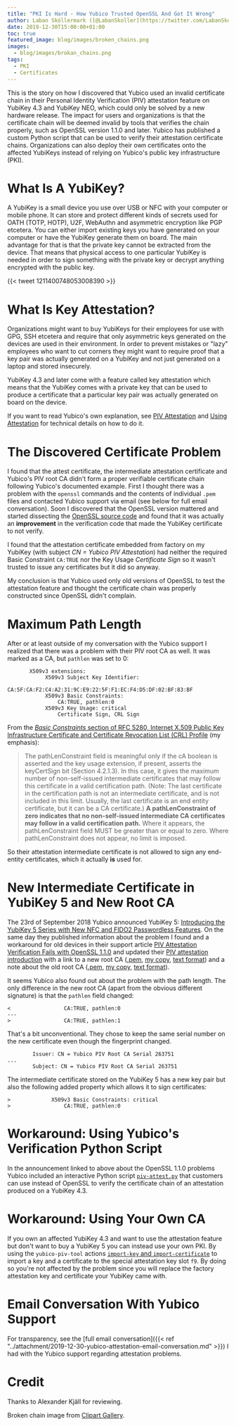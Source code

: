 ```yaml
---
title: "PKI Is Hard - How Yubico Trusted OpenSSL And Got It Wrong"
author: Laban Sköllermark ([@LabanSkoller](https://twitter.com/LabanSkoller))
date: 2019-12-30T15:00:00+01:00
toc: true
featured_image: blog/images/broken_chains.png
images:
  - blog/images/brokan_chains.png
tags:
  - PKI
  - Certificates
---
```


This is the story on how I discovered that Yubico used an invalid certificate chain in their
Personal Identity Verification (PIV) attestation feature on YubiKey 4.3 and YubiKey NEO, which could
only be solved by a new hardware release. The impact for users and organizations is that the
certificate chain will be deemed invalid by tools that verifies the chain properly, such as OpenSSL
version 1.1.0 and later. Yubico has published a custom Python script that can be used to verify
their attestation certificate chains. Organizations can also deploy their own certificates onto the
affected YubiKeys instead of relying on Yubico's public key infrastructure (PKI).

# What Is A YubiKey?
A YubiKey is a small device you use over USB or NFC with your computer or mobile phone. It can store
and protect different kinds of secrets used for OATH (TOTP, HOTP), U2F, WebAuthn and asymmetric
encryption like PGP etcetera. You can either import existing keys you have generated on your
computer or have the YubiKey generate them on board. The main advantage for that is that the private
key cannot be extracted from the device. That means that physical access to one particular YubiKey
is needed in order to sign something with the private key or decrypt anything encrypted with the
public key.

{{< tweet 1211400748053008390 >}}

# What Is Key Attestation?

Organizations might want to buy YubiKeys for their employees for use with GPG, SSH etcetera and
require that only asymmetric keys generated on the devices are used in their environment. In order
to prevent mistakes or "lazy" employees who want to cut corners they might want to require proof
that a key pair was actually generated on a YubiKey and not just generated on a laptop and stored
insecurely.

YubiKey 4.3 and later come with a feature called key attestation which means that the YubiKey comes
with a private key that can be used to produce a certificate that a particular key pair was actually
generated on board on the device.

If you want to read Yubico's own explanation, see [PIV
Attestation](https://developers.yubico.com/PIV/Introduction/PIV_attestation.html) and [Using
Attestation](https://developers.yubico.com/yubico-piv-tool/Attestation.html) for technical details
on how to do it.

# The Discovered Certificate Problem
I found that the attest certificate, the intermediate attestation certificate and Yubico's PIV root
CA didn't form a proper verifiable certificate chain following Yubico's documented example. First I
thought there was a problem with the `openssl` commands and the contents of individual `.pem` files
and contacted Yubico support via email (see below for full email conversation). Soon I discovered
that the OpenSSL version mattered and started dissecting the [OpenSSL source
code](https://github.com/openssl/openssl) and found that it was actually an **improvement** in the
verification code that made the YubiKey certificate to not verify.

I found that the attestation certificate embedded from factory on my YubiKey (with subject *CN =
Yubico PIV Attestation*) had neither the required Basic Constraint `CA:TRUE` nor the Key Usage
*Certificate Sign* so it wasn't trusted to issue any certificates but it did so anyway.

My conclusion is that Yubico used only old versions of OpenSSL to test the attestation feature and
thought the certificate chain was properly constructed since OpenSSL didn't complain.

# Maximum Path Length
After or at least outside of my conversation with the Yubico support I realized that there was a
problem with their PIV root CA as well. It was marked as a CA, but `pathlen` was set to 0:

```
       X509v3 extensions:
            X509v3 Subject Key Identifier:
                CA:5F:CA:F2:C4:A2:31:9C:E9:22:5F:F1:EC:F4:D5:DF:02:BF:83:BF
            X509v3 Basic Constraints:
                CA:TRUE, pathlen:0
            X509v3 Key Usage: critical
                Certificate Sign, CRL Sign
```

From the [*Basic Constraints* section of RFC 5280, Internet X.509 Public Key Infrastructure
Certificate and Certificate Revocation List (CRL)
Profile](https://tools.ietf.org/html/rfc5280#section-4.2.1.9) (my emphasis):

> The pathLenConstraint field is meaningful only if the cA boolean is
> asserted and the key usage extension, if present, asserts the
> keyCertSign bit (Section 4.2.1.3).  In this case, it gives the
> maximum number of non-self-issued intermediate certificates that may
> follow this certificate in a valid certification path.  (Note: The
> last certificate in the certification path is not an intermediate
> certificate, and is not included in this limit.  Usually, the last
> certificate is an end entity certificate, but it can be a CA
> certificate.)  **A pathLenConstraint of zero indicates that no non-self-issued
> intermediate CA certificates may follow in a valid
> certification path.**  Where it appears, the pathLenConstraint field
> MUST be greater than or equal to zero.  Where pathLenConstraint does
> not appear, no limit is imposed.

So their attestation intermediate certificate is not allowed to sign any end-entity certificates,
which it actually **is** used for.

# New Intermediate Certificate in YubiKey 5 and New Root CA

The 23rd of September 2018 Yubico announced YubiKey 5: [Introducing the YubiKey 5 Series with New
NFC and FIDO2 Passwordless
Features](https://www.yubico.com/2018/09/introducing-the-yubikey-5-series-with-new-nfc-and-fido2-passwordless-features/).
On the same day they published information about the problem I found and a workaround for old
devices in their support article [PIV Attestation Verification Fails with OpenSSL
1.1.0](https://support.yubico.com/support/solutions/articles/15000013406-piv-attestation-verification-fails-with-openssl-1-1-0)
and updated their [PIV attestation
introduction](https://developers.yubico.com/PIV/Introduction/PIV_attestation.html) with a link to a
new root CA ([.pem](https://developers.yubico.com/PIV/Introduction/piv-attestation-ca.pem),
[my copy](/blog/resources/piv-attestation-ca.pem), [text
format](/blog/resources/piv-attestation-ca.pem.txt)) and a note about the old root
CA ([.pem](https://developers.yubico.com/PIV/Introduction/piv-attestation-ca-old.pem),
[my copy](/blog/resources/piv-attestation-ca-old.pem), [text
format](/blog/resources/piv-attestation-ca-old.pem.txt)).

It seems Yubico also found out about the problem with the path length. The only difference in the
new root CA (apart from the obvious different signature) is that the `pathlen` field changed:
```
<                 CA:TRUE, pathlen:0
---
>                 CA:TRUE, pathlen:1
```

That's a bit unconventional. They chose to keep the same serial number on the new certificate even
though the fingerprint changed.

```
        Issuer: CN = Yubico PIV Root CA Serial 263751
...
        Subject: CN = Yubico PIV Root CA Serial 263751
```

The intermediate certificate stored on the YubiKey 5 has a new key pair but also the following added
property which allows it to sign certificates:

```
>             X509v3 Basic Constraints: critical
>                 CA:TRUE, pathlen:0
```

# Workaround: Using Yubico's Verification Python Script

In the announcement linked to above about the OpenSSL 1.1.0 problems Yubico included an interactive
Python script [`piv-attest.py`](https://support.yubico.com/helpdesk/attachments/15006846984) that
customers can use instead of OpenSSL to verify the certificate chain of an attestation produced on a
YubiKey 4.3.

# Workaround: Using Your Own CA

If you own an affected YubiKey 4.3 and want to use the attestation feature but don't want to buy a
YubiKey 5 you can instead use your own PKI. By using the `yubico-piv-tool` actions [`import-key` and
`import-certificate`](https://developers.yubico.com/yubico-piv-tool/Actions/key_import.html) to
import a key and a certificate to the special attestation key slot `f9`. By doing so you're not
affected by the problem since you will replace the factory attestation key and certificate your
YubiKey came with.

# Email Conversation With Yubico Support
For transparency, see the [full email conversation]({{< ref
"../attachment/2019-12-30-yubico-attestation-email-conversation.md" >}}) I had
with the Yubico support regarding attestation problems.

# Credit

Thanks to Alexander Kjäll for reviewing.

Broken chain image from [Clipart
Gallery](http://clipart-library.com/clip-art/365-3653229_transparent-background-broken-chains-png.htm).
